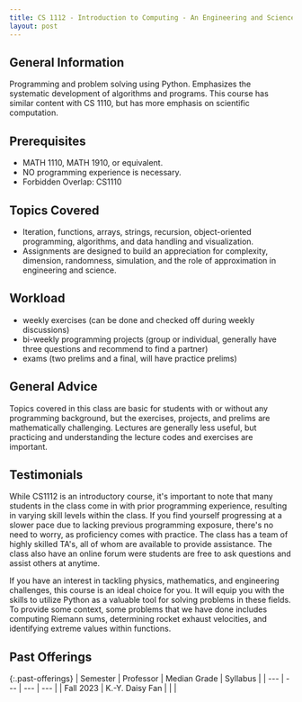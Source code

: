 ```yaml
---
title: CS 1112 - Introduction to Computing - An Engineering and Science Perspective
layout: post
---
```



<link rel="stylesheet" href="/main.css">

## General Information
Programming and problem solving using Python. Emphasizes the systematic development of algorithms and programs. This course has similar content with CS 1110, but has more emphasis on scientific computation.
 

## Prerequisites
  - MATH 1110, MATH 1910, or equivalent.
  - NO programming experience is necessary.
  - Forbidden Overlap: CS1110


## Topics Covered
  -  Iteration, functions, arrays, strings, recursion, object-oriented programming, algorithms, and data handling and visualization.
  -  Assignments are designed to build an appreciation for complexity, dimension, randomness, simulation, and the role of approximation in engineering and science.

## Workload
 - weekly exercises (can be done and checked off during weekly discussions)
 - bi-weekly programming projects (group or individual, generally have three questions and recommend to find a partner)
 - exams (two prelims and a final, will have practice prelims)
   
## General Advice

Topics covered in this class are basic for students with or without any programming background, but the exercises, projects, and prelims are 
mathematically challenging. Lectures are generally less useful, but practicing and understanding
the lecture codes and exercises are important.

## Testimonials
While CS1112 is an introductory course, it's important to note that many students in the class come in with prior programming experience,
resulting in varying skill levels within the class. If you find yourself progressing at a slower pace due to lacking previous programming 
exposure, there's no need to worry, as proficiency comes with practice. The class has a team of highly skilled TA's, all of whom are available
to provide assistance. The class also have an online forum were students are free to ask questions and assist others at anytime.

If you have an interest in tackling physics, mathematics, and engineering challenges, this course is an ideal choice for you. 
It will equip you with the skills to utilize Python as a valuable tool for solving problems in these fields. To provide some context,
some problems that we have done includes computing Riemann sums, determining rocket exhaust velocities, and identifying extreme values 
within functions.

## Past Offerings

{:.past-offerings}
| Semester | Professor | Median Grade | Syllabus |
| --- | --- | --- | --- |
|  Fall 2023 | K.-Y. Daisy Fan |  |  |
